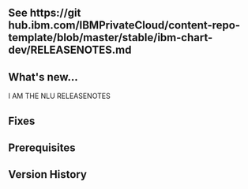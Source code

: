 ## See https://git hub.ibm.com/IBMPrivateCloud/content-repo-template/blob/master/stable/ibm-chart-dev/RELEASENOTES.md

## What's new... 
I AM THE NLU RELEASENOTES

## Fixes 

## Prerequisites 

## Version History
